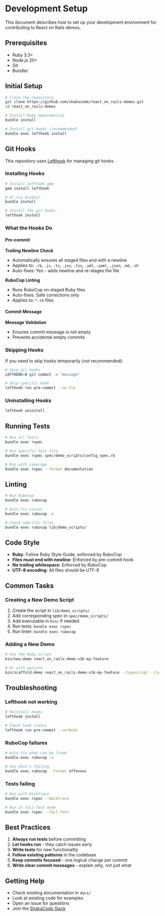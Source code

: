 # Development Setup

This document describes how to set up your development environment for contributing to React on Rails demos.

## Prerequisites

- Ruby 3.3+
- Node.js 20+
- Git
- Bundler

## Initial Setup

```bash
# Clone the repository
git clone https://github.com/shakacode/react_on_rails-demos.git
cd react_on_rails-demos

# Install Ruby dependencies
bundle install

# Install git hooks (recommended)
bundle exec lefthook install
```

## Git Hooks

This repository uses [Lefthook](https://github.com/evilmartians/lefthook) for managing git hooks.

### Installing Hooks

```bash
# Install lefthook gem
gem install lefthook

# Or via bundler
bundle install

# Install the git hooks
lefthook install
```

### What the Hooks Do

#### Pre-commit

**Trailing Newline Check**

- Automatically ensures all staged files end with a newline
- Applies to: `.rb`, `.js`, `.ts`, `.jsx`, `.tsx`, `.yml`, `.yaml`, `.json`, `.md`, `.sh`
- Auto-fixes: Yes - adds newline and re-stages the file

**RuboCop Linting**

- Runs RuboCop on staged Ruby files
- Auto-fixes: Safe corrections only
- Applies to: `*.rb` files

#### Commit Message

**Message Validation**

- Ensures commit message is not empty
- Prevents accidental empty commits

### Skipping Hooks

If you need to skip hooks temporarily (not recommended):

```bash
# Skip all hooks
LEFTHOOK=0 git commit -m "message"

# Skip specific hook
lefthook run pre-commit --no-tty
```

### Uninstalling Hooks

```bash
lefthook uninstall
```

## Running Tests

```bash
# Run all tests
bundle exec rspec

# Run specific test file
bundle exec rspec spec/demo_scripts/config_spec.rb

# Run with coverage
bundle exec rspec --format documentation
```

## Linting

```bash
# Run RuboCop
bundle exec rubocop

# Auto-fix issues
bundle exec rubocop -a

# Check specific files
bundle exec rubocop lib/demo_scripts/
```

## Code Style

- **Ruby**: Follow Ruby Style Guide, enforced by RuboCop
- **Files must end with newline**: Enforced by pre-commit hook
- **No trailing whitespace**: Enforced by RuboCop
- **UTF-8 encoding**: All files should be UTF-8

## Common Tasks

### Creating a New Demo Script

1. Create the script in `lib/demo_scripts/`
2. Add corresponding spec in `spec/demo_scripts/`
3. Add executable in `bin/` if needed
4. Run tests: `bundle exec rspec`
5. Run linter: `bundle exec rubocop`

### Adding a New Demo

```bash
# Use the Ruby script
bin/new-demo react_on_rails-demo-v16-my-feature

# Or with options
bin/scaffold-demo react_on_rails-demo-v16-my-feature --typescript --tailwind
```

## Troubleshooting

### Lefthook not working

```bash
# Reinstall hooks
lefthook install

# Check hook status
lefthook run pre-commit --verbose
```

### RuboCop failures

```bash
# Auto-fix what can be fixed
bundle exec rubocop -a

# See what's failing
bundle exec rubocop --format offenses
```

### Tests failing

```bash
# Run with backtrace
bundle exec rspec --backtrace

# Run in fail-fast mode
bundle exec rspec --fail-fast
```

## Best Practices

1. **Always run tests** before committing
2. **Let hooks run** - they catch issues early
3. **Write tests** for new functionality
4. **Follow existing patterns** in the codebase
5. **Keep commits focused** - one logical change per commit
6. **Write clear commit messages** - explain why, not just what

## Getting Help

- Check existing documentation in `docs/`
- Look at existing code for examples
- Open an issue for questions
- Join the [ShakaCode Slack](https://www.shakacode.com/slack-invite)
